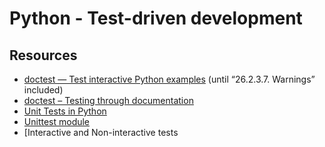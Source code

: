 # Python - Test-driven development

## Resources

* [doctest — Test interactive Python examples]() (until “26.2.3.7. Warnings” included)
* [doctest – Testing through documentation]()
* [Unit Tests in Python]()
* [Unittest module]()
* [Interactive and Non-interactive tests
